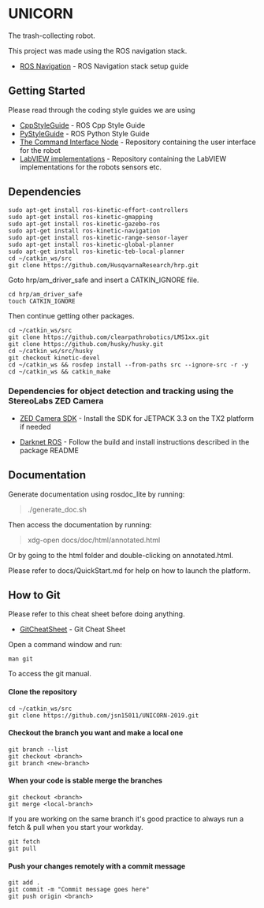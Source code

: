 # UNICORN

The trash-collecting robot.

This project was made using the ROS navigation stack.

* [ROS Navigation](http://wiki.ros.org/navigation/Tutorials/RobotSetup) - ROS Navigation stack setup guide

## Getting Started

Please read through the coding style guides we are using

* [CppStyleGuide](http://wiki.ros.org/CppStyleGuide) - ROS Cpp Style Guide
* [PyStyleGuide](http://wiki.ros.org/PyStyleGuide) - ROS Python Style Guide
* [The Command Interface Node](https://github.com/jannesuuronen/UNICORN-CIN) - Repository containing the user interface for the robot
* [LabVIEW implementations](https://github.com/jannesuuronen/UNICORN-2019-LabVIEW) - Repository containing the LabVIEW implementations for the robots sensors etc.
## Dependencies

```
sudo apt-get install ros-kinetic-effort-controllers
sudo apt-get install ros-kinetic-gmapping
sudo apt-get install ros-kinetic-gazebo-ros
sudo apt-get install ros-kinetic-navigation
sudo apt-get install ros-kinetic-range-sensor-layer
sudo apt-get install ros-kinetic-global-planner
sudo apt-get install ros-kinetic-teb-local-planner
cd ~/catkin_ws/src
git clone https://github.com/HusqvarnaResearch/hrp.git
```

Goto hrp/am_driver_safe and insert a CATKIN_IGNORE file.
```
cd hrp/am_driver_safe
touch CATKIN_IGNORE
```

Then continue getting other packages.
```
cd ~/catkin_ws/src
git clone https://github.com/clearpathrobotics/LMS1xx.git
git clone https://github.com/husky/husky.git
cd ~/catkin_ws/src/husky
git checkout kinetic-devel
cd ~/catkin_ws && rosdep install --from-paths src --ignore-src -r -y
cd ~/catkin_ws && catkin_make
```

### Dependencies for object detection and tracking using the StereoLabs ZED Camera
* [ZED Camera SDK](https://www.stereolabs.com/developers/release/) - Install the SDK for JETPACK 3.3 on the TX2 platform if needed

* [Darknet ROS](https://github.com/leggedrobotics/darknet_ros) - Follow the build and install instructions described in the package README

## Documentation

Generate documentation using rosdoc_lite by running:
> ./generate_doc.sh

Then access the documentation by running:
> xdg-open docs/doc/html/annotated.html

Or by going to the html folder and double-clicking on annotated.html.

Please refer to docs/QuickStart.md for help on how to launch the platform.

## How to Git

Please refer to this cheat sheet before doing anything.

* [GitCheatSheet](https://services.github.com/on-demand/downloads/github-git-cheat-sheet.pdf) - Git Cheat Sheet

Open a command window and run:

```
man git
```

To access the git manual.

#### Clone the repository

```
cd ~/catkin_ws/src
git clone https://github.com/jsn15011/UNICORN-2019.git
```

#### Checkout the branch you want and make a local one

```
git branch --list
git checkout <branch>
git branch <new-branch>
```

#### When your code is stable merge the branches

```
git checkout <branch>
git merge <local-branch>
```

If you are working on the same branch it's good practice to always run a fetch & pull when you start your workday.

```
git fetch
git pull
```

#### Push your changes remotely with a commit message

```
git add .
git commit -m "Commit message goes here"
git push origin <branch> 
```

